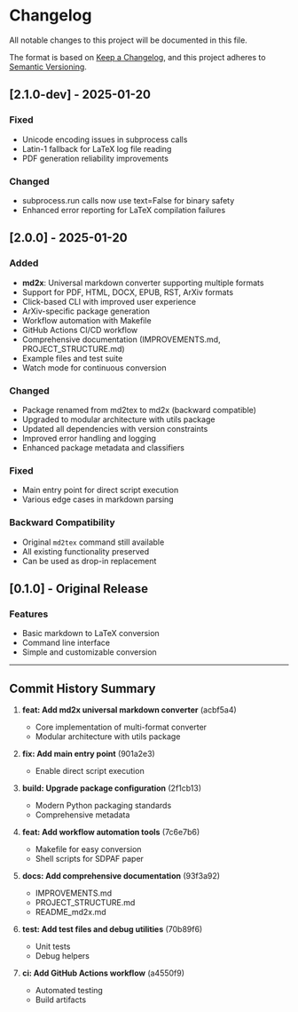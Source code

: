# Changelog

All notable changes to this project will be documented in this file.

The format is based on [Keep a Changelog](https://keepachangelog.com/en/1.0.0/),
and this project adheres to [Semantic Versioning](https://semver.org/spec/v2.0.0.html).

## [2.1.0-dev] - 2025-01-20

### Fixed
- Unicode encoding issues in subprocess calls
- Latin-1 fallback for LaTeX log file reading
- PDF generation reliability improvements

### Changed
- subprocess.run calls now use text=False for binary safety
- Enhanced error reporting for LaTeX compilation failures

## [2.0.0] - 2025-01-20

### Added
- **md2x**: Universal markdown converter supporting multiple formats
- Support for PDF, HTML, DOCX, EPUB, RST, ArXiv formats
- Click-based CLI with improved user experience
- ArXiv-specific package generation
- Workflow automation with Makefile
- GitHub Actions CI/CD workflow
- Comprehensive documentation (IMPROVEMENTS.md, PROJECT_STRUCTURE.md)
- Example files and test suite
- Watch mode for continuous conversion

### Changed
- Package renamed from md2tex to md2x (backward compatible)
- Upgraded to modular architecture with utils package
- Updated all dependencies with version constraints
- Improved error handling and logging
- Enhanced package metadata and classifiers

### Fixed
- Main entry point for direct script execution
- Various edge cases in markdown parsing

### Backward Compatibility
- Original `md2tex` command still available
- All existing functionality preserved
- Can be used as drop-in replacement

## [0.1.0] - Original Release

### Features
- Basic markdown to LaTeX conversion
- Command line interface
- Simple and customizable conversion

---

## Commit History Summary

1. **feat: Add md2x universal markdown converter** (acbf5a4)
   - Core implementation of multi-format converter
   - Modular architecture with utils package

2. **fix: Add main entry point** (901a2e3)
   - Enable direct script execution

3. **build: Upgrade package configuration** (2f1cb13)
   - Modern Python packaging standards
   - Comprehensive metadata

4. **feat: Add workflow automation tools** (7c6e7b6)
   - Makefile for easy conversion
   - Shell scripts for SDPAF paper

5. **docs: Add comprehensive documentation** (93f3a92)
   - IMPROVEMENTS.md
   - PROJECT_STRUCTURE.md
   - README_md2x.md

6. **test: Add test files and debug utilities** (70b89f6)
   - Unit tests
   - Debug helpers

7. **ci: Add GitHub Actions workflow** (a4550f9)
   - Automated testing
   - Build artifacts